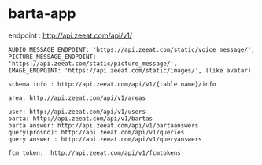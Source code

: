 # barta-app

endpoint : http://api.zeeat.com/api/v1/

    AUDIO_MESSAGE_ENDPOINT: 'https://api.zeeat.com/static/voice_message/',
    PICTURE_MESSAGE_ENDPOINT: 'https://api.zeeat.com/static/picture_message/',
    IMAGE_ENDPOINT: 'https://api.zeeat.com/static/images/', (like avatar)

    schema info : http://api.zeeat.com/api/v1/{table name}/info

    area: http://api.zeeat.com/api/v1/areas

    user: http://api.zeeat.com/api/v1/users
    barta: http://api.zeeat.com/api/v1/bartas
    barta answer: http://api.zeeat.com/api/v1/bartaanswers
    query(prosno): http://api.zeeat.com/api/v1/queries
    query answer : http://api.zeeat.com/api/v1/queryanswers

    fcm token:  http://api.zeeat.com/api/v1/fcmtokens
